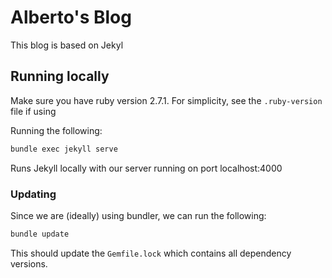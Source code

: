# Alberto's Blog
This blog is based on Jekyl

## Running locally
Make sure you have ruby version 2.7.1. For simplicity, see the `.ruby-version` file if using

Running the following:
```bash
bundle exec jekyll serve
```
Runs Jekyll locally with our server running on port localhost:4000

### Updating
Since we are (ideally) using bundler, we can run the following:

```bash
bundle update
```
This should update the `Gemfile.lock` which contains all dependency versions.